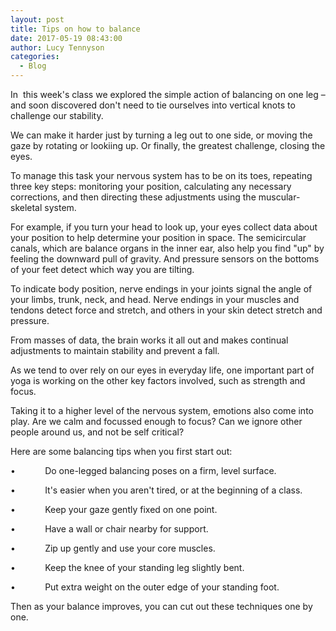 ```yaml
---
layout: post
title: Tips on how to balance
date: 2017-05-19 08:43:00
author: Lucy Tennyson
categories:
  - Blog
---
```



In&nbsp; this week's class we explored the simple action of balancing on one leg – and soon discovered don't need to tie ourselves into vertical knots to challenge our stability.

We can make it harder just by turning a leg out to one side, or moving the gaze by rotating or lookiing up. Or finally, the greatest challenge, closing the eyes.

To manage this task your nervous system has to be on its toes, repeating three key steps: monitoring your position, calculating any necessary corrections, and then directing these adjustments using the muscular-skeletal system.

For example, if you turn your head to look up, your eyes collect data about your position to help determine your position in space. The semicircular canals, which are balance organs in the inner ear, also help you find "up" by feeling the downward pull of gravity. And pressure sensors on the bottoms of your feet detect which way you are tilting.

To indicate body position, nerve endings in your joints signal the angle of your limbs, trunk, neck, and head. Nerve endings in your muscles and tendons detect force and stretch, and others in your skin detect stretch and pressure.

From masses of data, the brain works it all out and makes continual adjustments to maintain stability and prevent a fall.

As we tend to over rely on our eyes in everyday life, one important part of yoga is working on the other key factors involved, such as strength and focus.

Taking it to a higher level of the nervous system, emotions also come into play. Are we calm and focussed enough to focus? Can we ignore other people around us, and not be self critical?

Here are some balancing tips when you first start out:

• &nbsp; &nbsp; &nbsp; &nbsp; &nbsp;&nbsp; Do one-legged balancing poses on a firm, level surface.

• &nbsp; &nbsp; &nbsp; &nbsp; &nbsp;&nbsp; It's easier when you aren't tired, or at the beginning of a class.

• &nbsp; &nbsp; &nbsp; &nbsp; &nbsp;&nbsp; Keep your gaze gently fixed on one point.

• &nbsp; &nbsp; &nbsp; &nbsp; &nbsp;&nbsp; Have a wall or chair nearby for support.

• &nbsp; &nbsp; &nbsp; &nbsp; &nbsp;&nbsp; Zip up gently and use your core muscles.

• &nbsp; &nbsp; &nbsp; &nbsp; &nbsp;&nbsp; Keep the knee of your standing leg slightly bent.

• &nbsp; &nbsp; &nbsp; &nbsp; &nbsp;&nbsp; Put extra weight on the outer edge of your standing foot.

Then as your balance improves, you can cut out these techniques one by one.